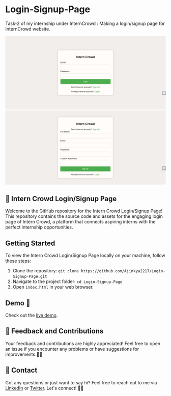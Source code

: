 # Login-Signup-Page
Task-2 of my internship under InternCrowd : Making a login/signup page for InternCrowd website.

![To-Do List Preview](https://github.com/Ajinkya2217/Login-Signup-Page/blob/main/Screenshot%202023-08-04%20153928.png)
![To-Do List Preview](https://github.com/Ajinkya2217/Login-Signup-Page/blob/main/Screenshot%202023-08-04%20154016.png)

## 🚀 Intern Crowd Login/Signup Page

Welcome to the GitHub repository for the Intern Crowd Login/Signup Page! This repository contains the source code and assets for the engaging login page of Intern Crowd, a platform that connects aspiring interns with the perfect internship opportunities.

## Getting Started

To view the Intern Crowd Login/Signup Page locally on your machine, follow these steps:

1. Clone the repository: `git clone https://github.com/Ajinkya2217/Login-Signup-Page.git`
2. Navigate to the project folder: `cd Login-Signup-Page`
3. Open `index.html` in your web browser.
   
## Demo 🎥

Check out the [live demo](https://ajinkya2217.github.io/Login-Signup-Page/).

## 🙏 Feedback and Contributions

Your feedback and contributions are highly appreciated! Feel free to open an issue if you encounter any problems or have suggestions for improvements.🤝🚀

## 📧 Contact

Got any questions or just want to say hi? Feel free to reach out to me via [LinkedIn](https://www.linkedin.com/in/ajinkya-b-562634218/) or [Twitter](https://twitter.com/ajinkyaa2203?t=CYYckPlaF8rHUpq0Tw0SAg&s=09). Let's connect! 📧🤝
